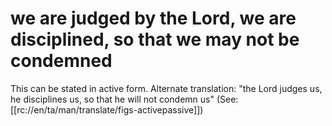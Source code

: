 # we are judged by the Lord, we are disciplined, so that we may not be condemned

This can be stated in active form. Alternate translation: "the Lord judges us, he disciplines us, so that he will not condemn us" (See: [[rc://en/ta/man/translate/figs-activepassive]])

